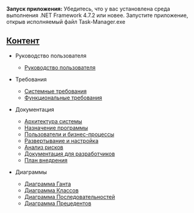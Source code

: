 **Запуск приложения:**
Убедитесь, что у вас установлена среда выполнения .NET Framework 4.7.2 или новее.
Запустите приложение, открыв исполняемый файл Task-Manager.exe

## [Контент](TaskManager/Документы/Контент.md)
  * Руководство пользователя
     * [Руководство пользователя](TaskManager/Документы/Руководство_пользователя.md)
       
  * Требования
    * [Системные требования](TaskManager/Документы/Системные_требования.md)
    * [Функциональные требования](TaskManager/Документы/Функциональные_требования.md)
      
  * Документация
    * [Архитектура системы](TaskManager/Документы/Архитектура_системы.md)
    * [Назначение программы](TaskManager/Документы/Назначение_программы.md)
    * [Пользователи и бизнес-процессы](TaskManager/Документы/Пользователи_и_бизнес-процессы.md)
    * [Развертывание и настройка](TaskManager/Документы/Развертывание_и_настройка.md)
    * [Анализ рисков](TaskManager/ДокументыУЧ/Анализ_рисков.md)
    * [Документация для разработчиков](TaskManager/ДокументыУЧ/Документация_для_разработчиков.md)
    * [План внедрения](TaskManager/ДокументыУЧ/План_внедрения.md)

  * Диаграммы
    * [Диаграмма Ганта](TaskManager/Документы/Диаграммы_png/Диаграмма_Ганта.jpg)
    * [Диаграмма Классов](TaskManager/Документы/Диаграммы_png/ДиаграммаКлассов.jpg)
    * [Диаграмма Последовательностей](TaskManager/Документы/Диаграммы_png/ДиаграммаПоследовательностей.png)
    * [Диаграмма Прецедентов](TaskManager/Документы/Диаграммы_png/ДиаграммаПрецедентов.jpg)
